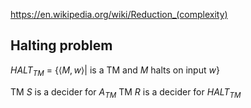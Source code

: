
https://en.wikipedia.org/wiki/Reduction_(complexity)
## Halting problem

$HALT_{TM}$ = {$\langle M, w \rangle$| is a TM and $M$ halts on input $w$}

TM $S$ is a decider for $A_{TM}$
TM $R$ is a decider for  $HALT_{TM}$ 




